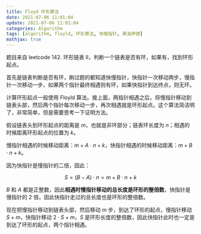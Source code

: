 ```yaml
---
title: Floyd 环形算法
date: 2021-07-06 11:01:04
update: 2021-07-06 11:01:04
categories: Algorithm
tags: [algorithm, floyld, 环形算法, 快慢指针, 弗洛伊德]
mathjax: true
---
```


题目来自 leetcode 142. 环形链表 II，判断一个链表是否有环，如果有，找到环形起点。

<!-- more -->

首先是链表判断是否有环，刷过题的都知道快慢指针，快指针一次移动两步，慢指针一次移动一步，如果两个指针最终相遇则有环，如果快指针到达终点，则无环。

计算环形起点一般使用 Floyld 算法。接上面，两指针相遇之后，将慢指针移动到链表头部，然后两个指针每次移动一步，再次相遇就是环形起点。这个算法简洁明了，非常简单，但是需要思考一下证明方法。

假设链表头到环形起点的距离是 $m$，也就是非环部分；链表环长度为 $n$；相遇的时候距离环形起点的位置为 $k$。

慢指针相遇的时候移动距离：$m + A \cdot n + k$，快指针相遇的时候移动距离：$m + B \cdot n + k$。

因为快指针是慢指针的二倍，因此：

$$
S = (B - A) \cdot n = m + B \cdot n + k
$$

$B$ 和 $A$ 都是正整数，因此**相遇时慢指针移动的总长度是环形的整倍数**，快指针是慢指针的 2 倍，因此快指针走过的总长度也是环形的整倍数。

现在把慢指针移动到链表头部，然后移动 $m$ 步，到达了环形的起点，慢指针移动 $S + m$，快指针移动 $2 \cdot S + m$，$S$ 是环形长度的整倍数，因此快指针此时也一定是到达了环形的起点，两个指针相遇。
